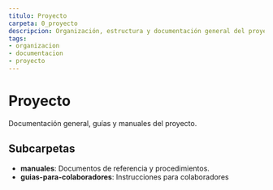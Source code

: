 ```yaml
---
titulo: Proyecto
carpeta: 0_proyecto
descripcion: Organización, estructura y documentación general del proyecto SyV.
tags:
- organizacion
- documentacion
- proyecto
---
```


# Proyecto

Documentación general, guías y manuales del proyecto.

## Subcarpetas
- **manuales**: Documentos de referencia y procedimientos.
- **guias-para-colaboradores**: Instrucciones para colaboradores 